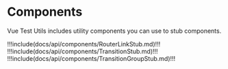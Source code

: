 # Components

Vue Test Utils includes utility components you can use to stub components.

!!!include(docs/api/components/RouterLinkStub.md)!!!
!!!include(docs/api/components/TransitionStub.md)!!!
!!!include(docs/api/components/TransitionGroupStub.md)!!!